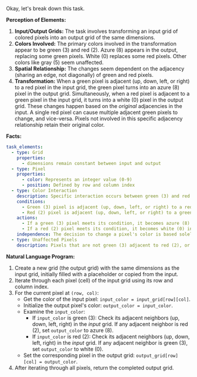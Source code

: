 Okay, let's break down this task.

**Perception of Elements:**

1.  **Input/Output Grids:** The task involves transforming an input grid of colored pixels into an output grid of the same dimensions.
2.  **Colors Involved:** The primary colors involved in the transformation appear to be green (3) and red (2). Azure (8) appears in the output, replacing some green pixels. White (0) replaces some red pixels. Other colors like gray (5) seem unaffected.
3.  **Spatial Relationship:** The changes seem dependent on the adjacency (sharing an edge, not diagonally) of green and red pixels.
4.  **Transformation:** When a green pixel is adjacent (up, down, left, or right) to a red pixel in the input grid, the green pixel turns into an azure (8) pixel in the output grid. Simultaneously, when a red pixel is adjacent to a green pixel in the input grid, it turns into a white (0) pixel in the output grid. These changes happen based on the *original* adjacencies in the input. A single red pixel can cause multiple adjacent green pixels to change, and vice-versa. Pixels not involved in this specific adjacency relationship retain their original color.

**Facts:**


```yaml
task_elements:
  - type: Grid
    properties:
      - dimensions remain constant between input and output
  - type: Pixel
    properties:
      - color: Represents an integer value (0-9)
      - position: Defined by row and column index
  - type: Color Interaction
    description: Specific interaction occurs between green (3) and red (2) pixels.
    conditions:
      - Green (3) pixel is adjacent (up, down, left, or right) to a red (2) pixel in the input.
      - Red (2) pixel is adjacent (up, down, left, or right) to a green (3) pixel in the input.
    actions:
      - If a green (3) pixel meets its condition, it becomes azure (8) in the output.
      - If a red (2) pixel meets its condition, it becomes white (0) in the output.
    independence: The decision to change a pixel's color is based solely on its adjacent neighbors in the *input* grid. Changes happen concurrently.
  - type: Unaffected Pixels
    description: Pixels that are not green (3) adjacent to red (2), or red (2) adjacent to green (3), retain their original color in the output. This includes gray (5), white (0), and any green or red pixels not meeting the adjacency criteria.
```


**Natural Language Program:**

1.  Create a new grid (the output grid) with the same dimensions as the input grid, initially filled with a placeholder or copied from the input.
2.  Iterate through each pixel (cell) of the input grid using its row and column index.
3.  For the current pixel at `(row, col)`:
    *   Get the color of the input pixel: `input_color = input_grid[row][col]`.
    *   Initialize the output pixel's color: `output_color = input_color`.
    *   Examine the `input_color`:
        *   If `input_color` is green (3): Check its adjacent neighbors (up, down, left, right) in the *input* grid. If any adjacent neighbor is red (2), set `output_color` to azure (8).
        *   If `input_color` is red (2): Check its adjacent neighbors (up, down, left, right) in the *input* grid. If any adjacent neighbor is green (3), set `output_color` to white (0).
    *   Set the corresponding pixel in the output grid: `output_grid[row][col] = output_color`.
4.  After iterating through all pixels, return the completed output grid.